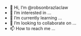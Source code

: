 - 👋 Hi, I’m @robsonbrazlaclaw
- 👀 I’m interested in ...
- 🌱 I’m currently learning ...
- 💞️ I’m looking to collaborate on ...
- 📫 How to reach me ...

<!---
robsonbrazlaclaw/robsonbrazlaclaw is a ✨ special ✨ repository because its `README.md` (this file) appears on your GitHub profile.
You can click the Preview link to take a look at your changes.
--->
